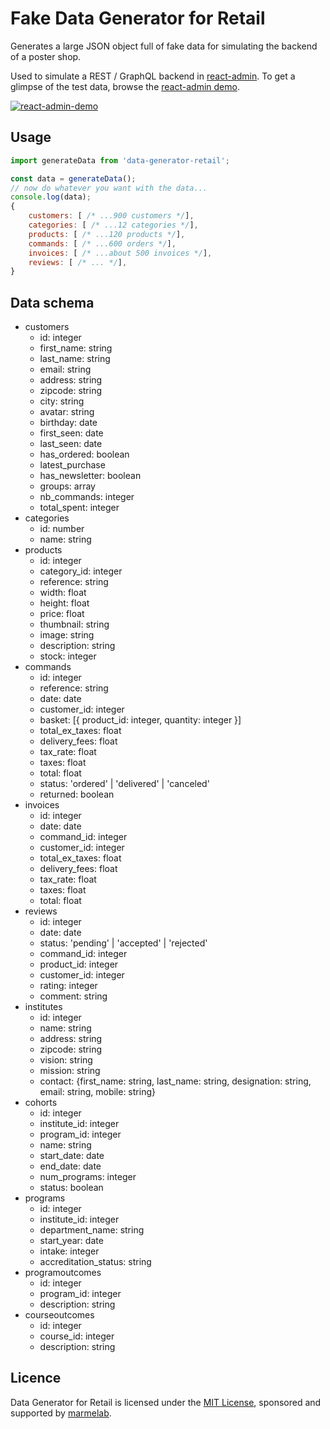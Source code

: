 # Fake Data Generator for Retail

Generates a large JSON object full of fake data for simulating the backend of a poster shop. 

Used to simulate a REST / GraphQL backend in [react-admin](https://github.com/marmelab/react-admin). To get a glimpse of the test data, browse the [react-admin demo](https://marmelab.com/react-admin-demo/#/).

[![react-admin-demo](https://marmelab.com/react-admin/img/react-admin-demo-still.png)](https://vimeo.com/268958716)

## Usage

```js
import generateData from 'data-generator-retail';

const data = generateData();
// now do whatever you want with the data...
console.log(data);
{
    customers: [ /* ...900 customers */],
    categories: [ /* ...12 categories */],
    products: [ /* ...120 products */],
    commands: [ /* ...600 orders */],
    invoices: [ /* ...about 500 invoices */],
    reviews: [ /* ... */],
}
```

## Data schema

- customers
  - id: integer
  - first_name: string
  - last_name: string
  - email: string
  - address: string
  - zipcode: string
  - city: string
  - avatar: string
  - birthday: date
  - first_seen: date
  - last_seen: date
  - has_ordered: boolean
  - latest_purchase
  - has_newsletter: boolean
  - groups: array
  - nb_commands: integer
  - total_spent: integer
- categories
  - id: number
  - name: string
- products
  - id: integer
  - category_id: integer
  - reference: string
  - width: float
  - height: float
  - price: float
  - thumbnail: string
  - image: string
  - description: string
  - stock: integer
- commands
  - id: integer
  - reference: string
  - date: date
  - customer_id: integer
  - basket: [{ product_id: integer, quantity: integer }]
  - total_ex_taxes: float
  - delivery_fees: float
  - tax_rate: float
  - taxes: float
  - total: float
  - status: 'ordered' | 'delivered' | 'canceled'
  - returned: boolean
- invoices
  - id: integer
  - date: date
  - command_id: integer
  - customer_id: integer
  - total_ex_taxes: float
  - delivery_fees: float
  - tax_rate: float
  - taxes: float
  - total: float
- reviews
  - id: integer
  - date: date
  - status: 'pending' | 'accepted' | 'rejected'
  - command_id: integer
  - product_id: integer
  - customer_id: integer
  - rating: integer
  - comment: string
- institutes
  - id: integer
  - name: string
  - address: string
  - zipcode: string
  - vision: string
  - mission: string
  - contact: {first_name: string, last_name: string, designation: string, email: string, mobile: string}
- cohorts
  - id: integer
  - institute_id: integer
  - program_id: integer
  - name: string
  - start_date: date
  - end_date: date
  - num_programs: integer
  - status: boolean
- programs
  - id: integer
  - institute_id: integer
  - department_name: string
  - start_year: date
  - intake: integer
  - accreditation_status: string
- programoutcomes
  - id: integer
  - program_id: integer
  - description: string
- courseoutcomes
  - id: integer
  - course_id: integer
  - description: string

## Licence

Data Generator for Retail is licensed under the [MIT License](https://github.com/marmelab/react-admin/blob/master/LICENSE.md), sponsored and supported by [marmelab](http://marmelab.com).
